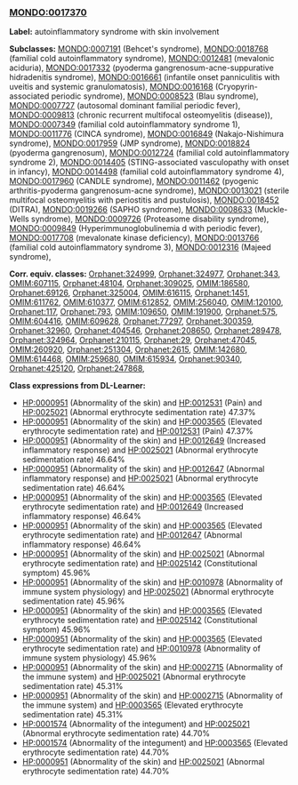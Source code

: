 
### [MONDO:0017370](http://purl.obolibrary.org/obo/MONDO_0017370)
**Label:** autoinflammatory syndrome with skin involvement

**Subclasses:** [MONDO:0007191](http://purl.obolibrary.org/obo/MONDO_0007191) (Behcet's syndrome), [MONDO:0018768](http://purl.obolibrary.org/obo/MONDO_0018768) (familial cold autoinflammatory syndrome), [MONDO:0012481](http://purl.obolibrary.org/obo/MONDO_0012481) (mevalonic aciduria), [MONDO:0017332](http://purl.obolibrary.org/obo/MONDO_0017332) (pyoderma gangrenosum-acne-suppurative hidradenitis syndrome), [MONDO:0016661](http://purl.obolibrary.org/obo/MONDO_0016661) (infantile onset panniculitis with uveitis and systemic granulomatosis), [MONDO:0016168](http://purl.obolibrary.org/obo/MONDO_0016168) (Cryopyrin-associated periodic syndrome), [MONDO:0008523](http://purl.obolibrary.org/obo/MONDO_0008523) (Blau syndrome), [MONDO:0007727](http://purl.obolibrary.org/obo/MONDO_0007727) (autosomal dominant familial periodic fever), [MONDO:0009813](http://purl.obolibrary.org/obo/MONDO_0009813) (chronic recurrent multifocal osteomyelitis (disease)), [MONDO:0007349](http://purl.obolibrary.org/obo/MONDO_0007349) (familial cold autoinflammatory syndrome 1), [MONDO:0011776](http://purl.obolibrary.org/obo/MONDO_0011776) (CINCA syndrome), [MONDO:0016849](http://purl.obolibrary.org/obo/MONDO_0016849) (Nakajo-Nishimura syndrome), [MONDO:0017959](http://purl.obolibrary.org/obo/MONDO_0017959) (JMP syndrome), [MONDO:0018824](http://purl.obolibrary.org/obo/MONDO_0018824) (pyoderma gangrenosum), [MONDO:0012724](http://purl.obolibrary.org/obo/MONDO_0012724) (familial cold autoinflammatory syndrome 2), [MONDO:0014405](http://purl.obolibrary.org/obo/MONDO_0014405) (STING-associated vasculopathy with onset in infancy), [MONDO:0014498](http://purl.obolibrary.org/obo/MONDO_0014498) (familial cold autoinflammatory syndrome 4), [MONDO:0017960](http://purl.obolibrary.org/obo/MONDO_0017960) (CANDLE syndrome), [MONDO:0011462](http://purl.obolibrary.org/obo/MONDO_0011462) (pyogenic arthritis-pyoderma gangrenosum-acne syndrome), [MONDO:0013021](http://purl.obolibrary.org/obo/MONDO_0013021) (sterile multifocal osteomyelitis with periostitis and pustulosis), [MONDO:0018452](http://purl.obolibrary.org/obo/MONDO_0018452) (DITRA), [MONDO:0019266](http://purl.obolibrary.org/obo/MONDO_0019266) (SAPHO syndrome), [MONDO:0008633](http://purl.obolibrary.org/obo/MONDO_0008633) (Muckle-Wells syndrome), [MONDO:0009726](http://purl.obolibrary.org/obo/MONDO_0009726) (Proteasome disability syndrome), [MONDO:0009849](http://purl.obolibrary.org/obo/MONDO_0009849) (Hyperimmunoglobulinemia d with periodic fever), [MONDO:0017708](http://purl.obolibrary.org/obo/MONDO_0017708) (mevalonate kinase deficiency), [MONDO:0013766](http://purl.obolibrary.org/obo/MONDO_0013766) (familial cold autoinflammatory syndrome 3), [MONDO:0012316](http://purl.obolibrary.org/obo/MONDO_0012316) (Majeed syndrome), 

**Corr. equiv. classes:** [Orphanet:324999](http://www.orpha.net/ORDO/Orphanet_324999), [Orphanet:324977](http://www.orpha.net/ORDO/Orphanet_324977), [Orphanet:343](http://www.orpha.net/ORDO/Orphanet_343), [OMIM:607115](http://purl.obolibrary.org/obo/OMIM_607115), [Orphanet:48104](http://www.orpha.net/ORDO/Orphanet_48104), [Orphanet:309025](http://www.orpha.net/ORDO/Orphanet_309025), [OMIM:186580](http://purl.obolibrary.org/obo/OMIM_186580), [Orphanet:69126](http://www.orpha.net/ORDO/Orphanet_69126), [Orphanet:325004](http://www.orpha.net/ORDO/Orphanet_325004), [OMIM:616115](http://purl.obolibrary.org/obo/OMIM_616115), [Orphanet:1451](http://www.orpha.net/ORDO/Orphanet_1451), [OMIM:611762](http://purl.obolibrary.org/obo/OMIM_611762), [OMIM:610377](http://purl.obolibrary.org/obo/OMIM_610377), [OMIM:612852](http://purl.obolibrary.org/obo/OMIM_612852), [OMIM:256040](http://purl.obolibrary.org/obo/OMIM_256040), [OMIM:120100](http://purl.obolibrary.org/obo/OMIM_120100), [Orphanet:117](http://www.orpha.net/ORDO/Orphanet_117), [Orphanet:793](http://www.orpha.net/ORDO/Orphanet_793), [OMIM:109650](http://purl.obolibrary.org/obo/OMIM_109650), [OMIM:191900](http://purl.obolibrary.org/obo/OMIM_191900), [Orphanet:575](http://www.orpha.net/ORDO/Orphanet_575), [OMIM:604416](http://purl.obolibrary.org/obo/OMIM_604416), [OMIM:609628](http://purl.obolibrary.org/obo/OMIM_609628), [Orphanet:77297](http://www.orpha.net/ORDO/Orphanet_77297), [Orphanet:300359](http://www.orpha.net/ORDO/Orphanet_300359), [Orphanet:32960](http://www.orpha.net/ORDO/Orphanet_32960), [Orphanet:404546](http://www.orpha.net/ORDO/Orphanet_404546), [Orphanet:208650](http://www.orpha.net/ORDO/Orphanet_208650), [Orphanet:289478](http://www.orpha.net/ORDO/Orphanet_289478), [Orphanet:324964](http://www.orpha.net/ORDO/Orphanet_324964), [Orphanet:210115](http://www.orpha.net/ORDO/Orphanet_210115), [Orphanet:29](http://www.orpha.net/ORDO/Orphanet_29), [Orphanet:47045](http://www.orpha.net/ORDO/Orphanet_47045), [OMIM:260920](http://purl.obolibrary.org/obo/OMIM_260920), [Orphanet:251304](http://www.orpha.net/ORDO/Orphanet_251304), [Orphanet:2615](http://www.orpha.net/ORDO/Orphanet_2615), [OMIM:142680](http://purl.obolibrary.org/obo/OMIM_142680), [OMIM:614468](http://purl.obolibrary.org/obo/OMIM_614468), [OMIM:259680](http://purl.obolibrary.org/obo/OMIM_259680), [OMIM:615934](http://purl.obolibrary.org/obo/OMIM_615934), [Orphanet:90340](http://www.orpha.net/ORDO/Orphanet_90340), [Orphanet:425120](http://www.orpha.net/ORDO/Orphanet_425120), [Orphanet:247868](http://www.orpha.net/ORDO/Orphanet_247868), 

**Class expressions from DL-Learner:**

- [HP:0000951](http://purl.obolibrary.org/obo/HP_0000951) (Abnormality of the skin) and [HP:0012531](http://purl.obolibrary.org/obo/HP_0012531) (Pain) and [HP:0025021](http://purl.obolibrary.org/obo/HP_0025021) (Abnormal erythrocyte sedimentation rate) 47.37%
- [HP:0000951](http://purl.obolibrary.org/obo/HP_0000951) (Abnormality of the skin) and [HP:0003565](http://purl.obolibrary.org/obo/HP_0003565) (Elevated erythrocyte sedimentation rate) and [HP:0012531](http://purl.obolibrary.org/obo/HP_0012531) (Pain) 47.37%
- [HP:0000951](http://purl.obolibrary.org/obo/HP_0000951) (Abnormality of the skin) and [HP:0012649](http://purl.obolibrary.org/obo/HP_0012649) (Increased inflammatory response) and [HP:0025021](http://purl.obolibrary.org/obo/HP_0025021) (Abnormal erythrocyte sedimentation rate) 46.64%
- [HP:0000951](http://purl.obolibrary.org/obo/HP_0000951) (Abnormality of the skin) and [HP:0012647](http://purl.obolibrary.org/obo/HP_0012647) (Abnormal inflammatory response) and [HP:0025021](http://purl.obolibrary.org/obo/HP_0025021) (Abnormal erythrocyte sedimentation rate) 46.64%
- [HP:0000951](http://purl.obolibrary.org/obo/HP_0000951) (Abnormality of the skin) and [HP:0003565](http://purl.obolibrary.org/obo/HP_0003565) (Elevated erythrocyte sedimentation rate) and [HP:0012649](http://purl.obolibrary.org/obo/HP_0012649) (Increased inflammatory response) 46.64%
- [HP:0000951](http://purl.obolibrary.org/obo/HP_0000951) (Abnormality of the skin) and [HP:0003565](http://purl.obolibrary.org/obo/HP_0003565) (Elevated erythrocyte sedimentation rate) and [HP:0012647](http://purl.obolibrary.org/obo/HP_0012647) (Abnormal inflammatory response) 46.64%
- [HP:0000951](http://purl.obolibrary.org/obo/HP_0000951) (Abnormality of the skin) and [HP:0025021](http://purl.obolibrary.org/obo/HP_0025021) (Abnormal erythrocyte sedimentation rate) and [HP:0025142](http://purl.obolibrary.org/obo/HP_0025142) (Constitutional symptom) 45.96%
- [HP:0000951](http://purl.obolibrary.org/obo/HP_0000951) (Abnormality of the skin) and [HP:0010978](http://purl.obolibrary.org/obo/HP_0010978) (Abnormality of immune system physiology) and [HP:0025021](http://purl.obolibrary.org/obo/HP_0025021) (Abnormal erythrocyte sedimentation rate) 45.96%
- [HP:0000951](http://purl.obolibrary.org/obo/HP_0000951) (Abnormality of the skin) and [HP:0003565](http://purl.obolibrary.org/obo/HP_0003565) (Elevated erythrocyte sedimentation rate) and [HP:0025142](http://purl.obolibrary.org/obo/HP_0025142) (Constitutional symptom) 45.96%
- [HP:0000951](http://purl.obolibrary.org/obo/HP_0000951) (Abnormality of the skin) and [HP:0003565](http://purl.obolibrary.org/obo/HP_0003565) (Elevated erythrocyte sedimentation rate) and [HP:0010978](http://purl.obolibrary.org/obo/HP_0010978) (Abnormality of immune system physiology) 45.96%
- [HP:0000951](http://purl.obolibrary.org/obo/HP_0000951) (Abnormality of the skin) and [HP:0002715](http://purl.obolibrary.org/obo/HP_0002715) (Abnormality of the immune system) and [HP:0025021](http://purl.obolibrary.org/obo/HP_0025021) (Abnormal erythrocyte sedimentation rate) 45.31%
- [HP:0000951](http://purl.obolibrary.org/obo/HP_0000951) (Abnormality of the skin) and [HP:0002715](http://purl.obolibrary.org/obo/HP_0002715) (Abnormality of the immune system) and [HP:0003565](http://purl.obolibrary.org/obo/HP_0003565) (Elevated erythrocyte sedimentation rate) 45.31%
- [HP:0001574](http://purl.obolibrary.org/obo/HP_0001574) (Abnormality of the integument) and [HP:0025021](http://purl.obolibrary.org/obo/HP_0025021) (Abnormal erythrocyte sedimentation rate) 44.70%
- [HP:0001574](http://purl.obolibrary.org/obo/HP_0001574) (Abnormality of the integument) and [HP:0003565](http://purl.obolibrary.org/obo/HP_0003565) (Elevated erythrocyte sedimentation rate) 44.70%
- [HP:0000951](http://purl.obolibrary.org/obo/HP_0000951) (Abnormality of the skin) and [HP:0025021](http://purl.obolibrary.org/obo/HP_0025021) (Abnormal erythrocyte sedimentation rate) 44.70%



